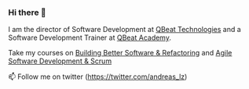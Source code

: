 ### Hi there 👋


I am the director of Software Development at [QBeat Technologies](https://www.qbeat.io/) and a Software Development Trainer at [QBeat Academy](https://academy.qbeat.io).

Take my courses on [Building Better Software & Refactoring](https://academy.qbeat.io/courses/building-better-software-using-clean-code-practices/) and [Agile Software Development & Scrum](https://academy.qbeat.io/courses/agile-software-development-using-the-scrum-framework/)  

📫 Follow me on twitter (https://twitter.com/andreas_lz)
